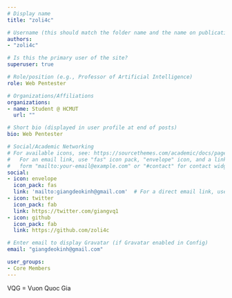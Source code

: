 ```yaml
---
# Display name
title: "zoli4c"

# Username (this should match the folder name and the name on publications)
authors:
- "zoli4c"

# Is this the primary user of the site?
superuser: true

# Role/position (e.g., Professor of Artificial Intelligence)
role: Web Pentester

# Organizations/Affiliations
organizations:
- name: Student @ HCMUT
  url: ""

# Short bio (displayed in user profile at end of posts)
bio: Web Pentester

# Social/Academic Networking
# For available icons, see: https://sourcethemes.com/academic/docs/page-builder/#icons
#   For an email link, use "fas" icon pack, "envelope" icon, and a link in the
#   form "mailto:your-email@example.com" or "#contact" for contact widget.
social:
- icon: envelope
  icon_pack: fas
  link: 'mailto:giangdeokinh@gmail.com'  # For a direct email link, use "mailto:test@example.org".
- icon: twitter
  icon_pack: fab
  link: https://twitter.com/giangvq1
- icon: github
  icon_pack: fab
  link: https://github.com/zoli4c

# Enter email to display Gravatar (if Gravatar enabled in Config)
email: "giangdeokinh@gmail.com"

user_groups:
- Core Members
---
```


VQG = Vuon Quoc Gia
